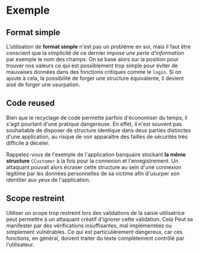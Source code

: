 # Exemple

## Format simple

L'utilisation de **format simple** n'est pas un problème en soi, mais il faut être conscient que la simplicité de ce dernier *impose une perte d'information* par exemple le nom des champs.
On se base alors sur la position pour trouver nos valeurs ce qui est possiblement trop simple pour éviter de mauvaises données dans des fonctions critiques comme le `login`.
Si on ajoute à cela, la possibilité de forger une structure équivalente, il devient aisé de forger une usurpation.

## Code reused

Bien que le recyclage de code permette parfois d'économiser du temps, il s'agit pourtant d'une pratique dangereuse.
En effet, il n'est souvent pas souhaitable de disposer de structure identique dans deux parties distinctes d'une application, au risque de voir apparaître des failles de sécurités très difficile à déceler.

Rappelez-vous de l'exemple de l'application banquaire stockant **la même structure** `CCustomer` à la fois pour la connexion et l'enregistrement.
Un attaquant pouvait alors écraser cette structure au sein d'une connexion légitime par les données personnelles de sa victime afin d'usurper son identiter aux yeux de l'application.

## Scope restreint

Utiliser un scope trop restreint lors des validations de la saisie utilisatrice peut permettre à un attaquant créatif d'ignorer cette validation.
Cela Peut se manifester par des vérifications insuffisantes, mal implémentées ou simplement vulnérables.
Ce qui est particulièrement dangereux, car ces fonctions, en général, doivent traiter du texte complètement contrôlé par l'utilisateur.